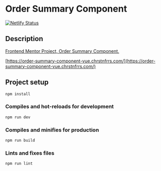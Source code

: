 # Order Summary Component

[![Netlify Status](https://api.netlify.com/api/v1/badges/4394b7c9-884b-4762-a91c-bc0bad098b93/deploy-status)](https://app.netlify.com/sites/jovial-knuth-7cd3bd/deploys)

## Description

[Frontend Mentor Project, Order Summary Component.](https://www.frontendmentor.io/challenges/order-summary-component-QlPmajDUj)


[https://order-summary-component-vue.chrstnfrrs.com/](https://order-summary-component-vue.chrstnfrrs.com/)

## Project setup
```
npm install
```

### Compiles and hot-reloads for development
```
npm run dev
```

### Compiles and minifies for production
```
npm run build
```

### Lints and fixes files
```
npm run lint
```
